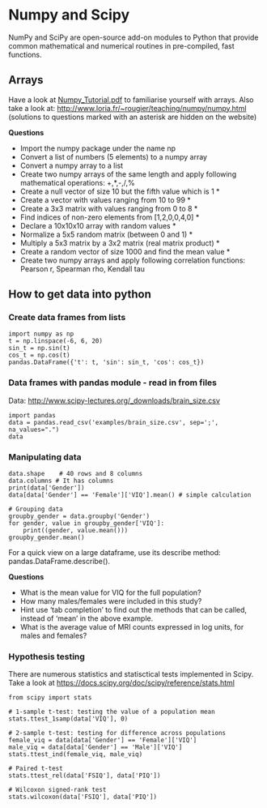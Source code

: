 # Numpy and Scipy

NumPy and SciPy are open-source add-on modules to Python that provide common mathematical and numerical routines in pre-compiled, fast functions. 

## Arrays

Have a look at [Numpy_Tutorial.pdf](../Numpy_Tutorial.pdf) to familiarise yourself with arrays. Also take a look at: http://www.loria.fr/~rougier/teaching/numpy/numpy.html (solutions to questions marked with an asterisk are hidden on the website)

**Questions**

- Import the numpy package under the name np
- Convert a list of numbers (5 elements) to a numpy array
- Convert a numpy array to a list
- Create two numpy arrays of the same length and apply following mathematical operations: +,*,-,/,%
- Create a null vector of size 10 but the fifth value which is 1 *
- Create a vector with values ranging from 10 to 99 *
- Create a 3x3 matrix with values ranging from 0 to 8 *
- Find indices of non-zero elements from [1,2,0,0,4,0] *
- Declare a 10x10x10 array with random values *
- Normalize a 5x5 random matrix (between 0 and 1) *
- Multiply a 5x3 matrix by a 3x2 matrix (real matrix product) *
- Create a random vector of size 1000 and find the mean value *
- Create two numpy arrays and apply following correlation functions: Pearson r, Spearman rho, Kendall tau

## How to get data into python

### Create data frames from lists

```
import numpy as np
t = np.linspace(-6, 6, 20)
sin_t = np.sin(t)
cos_t = np.cos(t)
pandas.DataFrame({'t': t, 'sin': sin_t, 'cos': cos_t})
```
### Data frames with pandas module - read in from files

Data: http://www.scipy-lectures.org/_downloads/brain_size.csv

```
import pandas
data = pandas.read_csv('examples/brain_size.csv', sep=';', na_values=".")
data  
```

### Manipulating data

```
data.shape    # 40 rows and 8 columns
data.columns # It has columns
print(data['Gender'])
data[data['Gender'] == 'Female']['VIQ'].mean() # simple calculation

# Grouping data
groupby_gender = data.groupby('Gender')
for gender, value in groupby_gender['VIQ']:
    print((gender, value.mean()))
groupby_gender.mean()
```

For a quick view on a large dataframe, use its describe method: pandas.DataFrame.describe().

**Questions**

- What is the mean value for VIQ for the full population?
- How many males/females were included in this study?
- Hint use ‘tab completion’ to find out the methods that can be called, instead of ‘mean’ in the above example.
- What is the average value of MRI counts expressed in log units, for males and females?

### Hypothesis testing

There are numerous statistics and statisctical tests implemented in Scipy. Take a look at https://docs.scipy.org/doc/scipy/reference/stats.html

```
from scipy import stats

# 1-sample t-test: testing the value of a population mean
stats.ttest_1samp(data['VIQ'], 0) 

# 2-sample t-test: testing for difference across populations
female_viq = data[data['Gender'] == 'Female']['VIQ']
male_viq = data[data['Gender'] == 'Male']['VIQ']
stats.ttest_ind(female_viq, male_viq)

# Paired t-test
stats.ttest_rel(data['FSIQ'], data['PIQ'])

# Wilcoxon signed-rank test
stats.wilcoxon(data['FSIQ'], data['PIQ']) 
```


